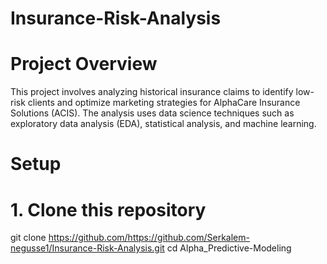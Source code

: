 # Insurance-Risk-Analysis
# Project Overview

This project involves analyzing historical insurance claims to identify low-risk clients and optimize marketing strategies for AlphaCare Insurance Solutions (ACIS). The analysis uses data science techniques such as exploratory data analysis (EDA), statistical analysis, and machine learning.

# Setup
# 1. Clone this repository
git clone https://github.com/https://github.com/Serkalem-negusse1/Insurance-Risk-Analysis.git
cd Alpha_Predictive-Modeling

